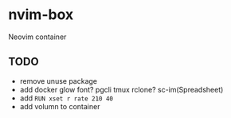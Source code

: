 # nvim-box

Neovim container

## TODO

- remove unuse package
- add docker glow font? pgcli tmux rclone? sc-im(Spreadsheet)
- add `RUN xset r rate 210 40`
- add volumn to container
